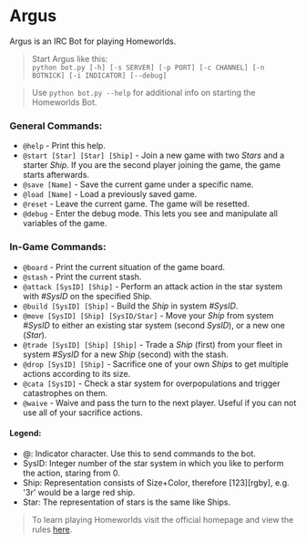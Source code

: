 # Argus


Argus is an IRC Bot for playing Homeworlds.

> Start Argus like this:  
>`python bot.py [-h] [-s SERVER] [-p PORT] [-c CHANNEL] [-n BOTNICK] [-i INDICATOR] [--debug]`

> Use `python bot.py --help` for additional info on starting the Homeworlds Bot.


### General Commands:

* `@help` - Print this help.
* `@start [Star] [Star] [Ship]` - Join a new game with two _Stars_ and a starter _Ship_. If you are the second player joining the game, the game starts afterwards.
* `@save [Name]` - Save the current game under a specific name.
* `@load [Name]` - Load a previously saved game.
* `@reset` - Leave the current game. The game will be resetted.
* `@debug` - Enter the debug mode. This lets you see and manipulate all variables of the game.


### In-Game Commands:

* `@board` - Print the current situation of the game board.
* `@stash` - Print the current stash.
* `@attack [SysID] [Ship]` - Perform an attack action in the star system with _#SysID_ on the specified Ship.
* `@build [SysID] [Ship]` - Build the _Ship_ in system _#SysID_.
* `@move [SysID] [Ship] [SysID/Star]` - Move your _Ship_ from system _#SysID_ to either an existing star system (second _SysID_), or a new one (_Star_).
* `@trade [SysID] [Ship] [Ship]` - Trade a _Ship_ (first) from your fleet in system _#SysID_ for a new _Ship_ (second) with the stash.
* `@drop [SysID] [Ship]` - Sacrifice one of your own _Ships_ to get multiple actions according to its size.
* `@cata [SysID]` - Check a star system for overpopulations and trigger catastrophes on them.
* `@waive` - Waive and pass the turn to the next player. Useful if you can not use all of your sacrifice actions.


#### Legend:

* @: Indicator character. Use this to send commands to the bot.
* SysID: Integer number of the star system in which you like to perform the action, staring from 0.
* Ship: Representation consists of Size+Color, therefore [123][rgby], e.g. '3r' would be a large red ship.
* Star: The representation of stars is the same like Ships.


> To learn playing Homeworlds visit the official homepage and view the rules [here](http://www.looneylabs.com/rules/homeworlds).
